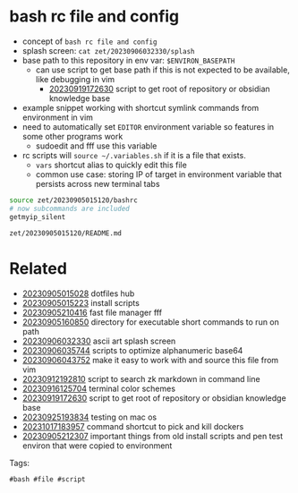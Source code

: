 # bash rc file and config

- concept of `bash rc file and config`
- splash screen: `cat zet/20230906032330/splash`
- base path to this repository in env var: `$ENVIRON_BASEPATH`
  - can use script to get base path if this is not expected to be available, like debugging in vim
    - [20230919172630](/zet/20230919172630/README.md) script to get root of repository or obsidian knowledge base
- example snippet working with shortcut symlink commands from environment in vim
- need to automatically set `EDITOR` environment variable so features in some other programs work
  - sudoedit and fff use this variable
- rc scripts will `source ~/.variables.sh` if it is a file that exists.
  - `vars` shortcut alias to quickly edit this file
  - common use case: storing IP of target in environment variable that persists across new terminal tabs

```bash
source zet/20230905015120/bashrc
# now subcommands are included
getmyip_silent

```

` zet/20230905015120/README.md `

# Related

- [20230905015028](/zet/20230905015028/README.md) dotfiles hub
- [20230905015223](/zet/20230905015223/README.md) install scripts
- [20230905210416](/zet/20230905210416/README.md) fast file manager fff
- [20230905160850](/zet/20230905160850/README.md) directory for executable short commands to run on path
- [20230906032330](/zet/20230906032330/README.md) ascii art splash screen
- [20230906035744](/zet/20230906035744/README.md) scripts to optimize alphanumeric base64
- [20230906043752](/zet/20230906043752/README.md) make it easy to work with and source this file from vim
- [20230912192810](/zet/20230912192810/README.md) script to search zk markdown in command line
- [20230916125704](/zet/20230916125704/README.md) terminal color schemes
- [20230919172630](/zet/20230919172630/README.md) script to get root of repository or obsidian knowledge base
- [20230925193834](/zet/20230925193834/README.md) testing on mac os
- [20231017183957](/zet/20231017183957/README.md) command shortcut to pick and kill dockers
- [20230905212307](/zet/20230905212307/README.md) important things from old install scripts and pen test environ that were copied to environment

Tags:

    #bash #file #script
